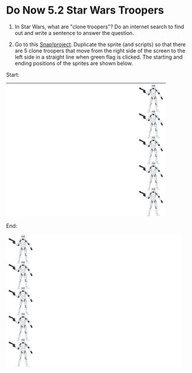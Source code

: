 # Do Now 5.2 Star Wars Troopers

1. In Star Wars, what are "clone troopers"? Do an internet search to find out and write a sentence to answer the question.

2. Go to this [Snap!project](http://snap.berkeley.edu/snapsource/snap.html#present:Username=whuangpha&ProjectName=160425%20Do%20Now%20cloning). Duplicate the sprite (and scripts) so that there are 5 clone troopers that move from the right side of the screen to the left side in a straight line when green flag is clicked. The starting and ending positions of the sprites are shown below.

Start:

![clone formation](images/clone_troopers_formation.png)

End:

![clone formation end](images/clone_troopers_formation_end.png)
